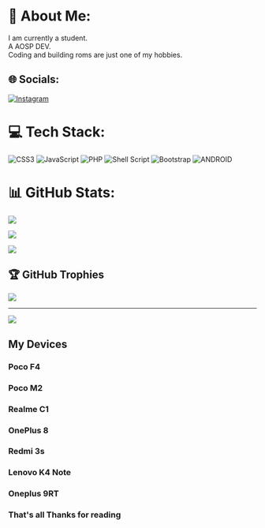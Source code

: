 # 💫 About Me: 

 I am currently a student.<br>A AOSP DEV.<br>Coding and building roms are just one of my hobbies.<br> 

  

  

 ## 🌐 Socials: 

 [![Instagram](https://img.shields.io/badge/Instagram-%23E4405F.svg?logo=Instagram&logoColor=white)](https://instagram.com/acexxcv69)  

  

 # 💻 Tech Stack: 

 ![CSS3](https://img.shields.io/badge/css3-%231572B6.svg?style=flat&logo=css3&logoColor=white) ![JavaScript](https://img.shields.io/badge/javascript-%23323330.svg?style=flat&logo=javascript&logoColor=%23F7DF1E) ![PHP](https://img.shields.io/badge/php-%23777BB4.svg?style=flat&logo=php&logoColor=white) ![Shell Script](https://img.shields.io/badge/shell_script-%23121011.svg?style=flat&logo=gnu-bash&logoColor=white) ![Bootstrap](https://img.shields.io/badge/bootstrap-%23563D7C.svg?style=flat&logo=bootstrap&logoColor=white) ![ANDROID](https://img.shields.io/badge/android-%2320232a.svg?style=flat&logo=android&logoColor=%a4c639) 

 # 📊 GitHub Stats: 

 ![](https://github-readme-stats.vercel.app/api?username=acex69&theme=radical&hide_border=false&include_all_commits=true&count_private=true)<br/> 

 ![](https://github-readme-streak-stats.herokuapp.com/?user=acex69&theme=radical&hide_border=false)<br/> 

 ![](https://github-readme-stats.vercel.app/api/top-langs/?username=acex69&theme=radical&hide_border=false&include_all_commits=true&count_private=true&layout=compact) 

  

 ## 🏆 GitHub Trophies 

 ![](https://github-profile-trophy.vercel.app/?username=acex69&theme=discord&no-frame=false&no-bg=true&margin-w=4) 

  

  

  

 --- 

 [![](https://visitcount.itsvg.in/api?id=raizel69&label=Profile%20Views&color=4&icon=9&pretty=false)](https://visitcount.itsvg.in) 

  

 <!-- Proudly created with GPRM ( https://gprm.itsvg.in ) -->

   

  ## My Devices 

  ### Poco F4  

  ### Poco M2 

  ### Realme C1 

  ### OnePlus 8  

  ### Redmi 3s  

  ### Lenovo K4 Note  

  ### Oneplus 9RT 

   

 ### That's all Thanks for reading 
